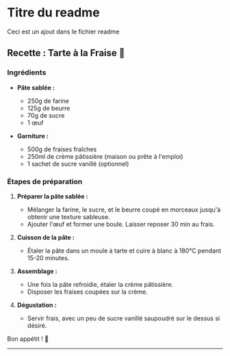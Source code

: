 # Titre du readme

Ceci est un ajout dans le fichier readme

## Recette : Tarte à la Fraise 🍓

### Ingrédients

- **Pâte sablée :**

  - 250g de farine
  - 125g de beurre
  - 70g de sucre
  - 1 œuf

- **Garniture :**
  - 500g de fraises fraîches
  - 250ml de crème pâtissière (maison ou prête à l'emploi)
  - 1 sachet de sucre vanillé (optionnel)

### Étapes de préparation

1. **Préparer la pâte sablée :**
   - Mélanger la farine, le sucre, et le beurre coupé en morceaux jusqu'à obtenir une texture sableuse.
   - Ajouter l'œuf et former une boule. Laisser reposer 30 min au frais.
2. **Cuisson de la pâte :**

   - Étaler la pâte dans un moule à tarte et cuire à blanc à 180°C pendant 15-20 minutes.

3. **Assemblage :**

   - Une fois la pâte refroidie, étaler la crème pâtissière.
   - Disposer les fraises coupées sur la crème.

4. **Dégustation :**
   - Servir frais, avec un peu de sucre vanillé saupoudré sur le dessus si désiré.

Bon appétit ! 🍰

---
